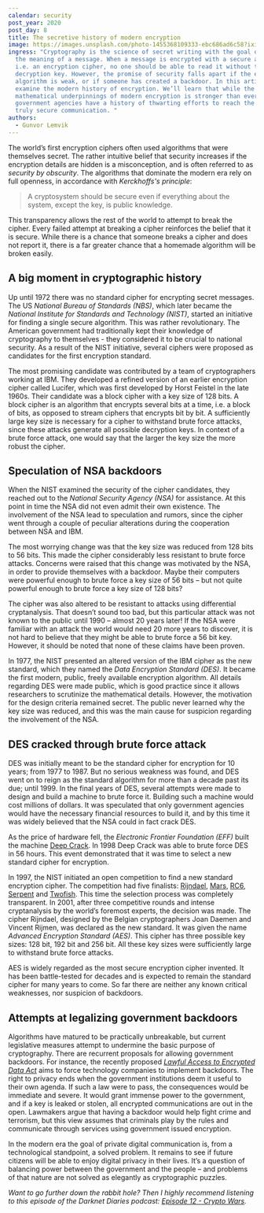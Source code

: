 ```yaml
---
calendar: security
post_year: 2020
post_day: 8
title: The secretive history of modern encryption
image: https://images.unsplash.com/photo-1455368109333-ebc686ad6c58?ixid=MXwxMjA3fDB8MHxwaG90by1wYWdlfHx8fGVufDB8fHw%3D&ixlib=rb-1.2.1&auto=format&fit=crop&w=2555&q=80
ingress: "Cryptography is the science of secret writing with the goal of hiding
  the meaning of a message. When a message is encrypted with a secure algorithm,
  i.e. an encryption cipher, no one should be able to read it without the
  decryption key. However, the promise of security falls apart if the encryption
  algorithm is weak, or if someone has created a backdoor. In this article we’ll
  examine the modern history of encryption. We’ll learn that while the
  mathematical underpinnings of modern encryption is stronger than ever,
  government agencies have a history of thwarting efforts to reach the goal of
  truly secure communication. "
authors:
  - Gunvor Lemvik
---
```

The world’s first encryption ciphers often used algorithms that were themselves secret. The rather intuitive belief that security increases if the encryption details are hidden is a misconception, and is often referred to as _security by obscurity_. The algorithms that dominate the modern era rely on full openness, in accordance with _Kerckhoffs's principle_:
> A cryptosystem should be secure even if everything about the system, except the key, is public knowledge.

This transparency allows the rest of the world to attempt to break the cipher. Every failed attempt at breaking a cipher reinforces the belief that it is secure. While there is a chance that someone breaks a cipher and does not report it, there is a far greater chance that a homemade algorithm will be broken easily.

## A big moment in cryptographic history

Up until 1972 there was no standard cipher for encrypting secret messages. The US _National Bureau of Standards (NBS)_, which later became the _National Institute for Standards and Technology (NIST)_, started an initiative for finding a single secure algorithm. This was rather revolutionary. The American government had traditionally kept their knowledge of cryptography to themselves - they considered it to be crucial to national security. As a result of the NIST initiative, several ciphers were proposed as candidates for the first encryption standard.

The most promising candidate was contributed by a team of cryptographers working at IBM. They developed a refined version of an earlier encryption cipher called Lucifer, which was first developed by Horst Feistel in the late 1960s. Their candidate was a block cipher with a key size of 128 bits. A block cipher is an algorithm that encrypts several bits at a time, i.e. a block of bits, as opposed to stream ciphers that encrypts bit by bit. A sufficiently large key size is necessary for a cipher to withstand brute force attacks, since these attacks generate all possible decryption keys. In context of a brute force attack, one would say that the larger the key size the more robust the cipher.

## Speculation of NSA backdoors

When the NIST examined the security of the cipher candidates, they reached out to the _National Security Agency (NSA)_ for assistance. At this point in time the NSA did not even admit their own existence. The involvement of the NSA lead to speculation and rumors, since the cipher went through a couple of peculiar alterations during the cooperation between NSA and IBM. 

The most worrying change was that the key size was reduced from 128 bits to 56 bits. This made the cipher considerably less resistant to brute force attacks. Concerns were raised that this change was motivated by the NSA, in order to provide themselves with a backdoor. Maybe their computers were powerful enough to brute force a key size of 56 bits – but not quite powerful enough to brute force a key size of 128 bits? 

The cipher was also altered to be resistant to attacks using differential cryptanalysis. That doesn’t sound too bad, but this particular attack was not known to the public until 1990 – almost 20 years later! If the NSA were familiar with an attack the world would need 20 more years to discover, it is not hard to believe that they might be able to brute force a 56 bit key. However, it should be noted that none of these claims have been proven. 

In 1977, the NIST presented an altered version of the IBM cipher as the new standard, which they named the _Data Encryption Standard (DES)_. It became the first modern, public, freely available encryption algorithm. All details regarding DES were made public, which is good practice since it allows researchers to scrutinize the mathematical details. However, the motivation for the design criteria remained secret. The public never learned why the key size was reduced, and this was the main cause for suspicion regarding the involvement of the NSA.

## DES cracked through brute force attack

DES was initially meant to be the standard cipher for encryption for 10 years; from 1977 to 1987. But no serious weakness was found, and DES went on to reign as the standard algorithm for more than a decade past its due; until 1999. In the final years of DES, several attempts were made to design and build a machine to brute force it. Building such a machine would cost millions of dollars. It was speculated that only government agencies would have the necessary financial resources to build it, and by this time it was widely believed that the NSA could in fact crack DES.

As the price of hardware fell, the _Electronic Frontier Foundation (EFF)_ built the machine 
[Deep Crack](https://en.wikipedia.org/wiki/EFF_DES_cracker). 
In 1998 Deep Crack was able to brute force DES in 56 hours. This event demonstrated that it was time to select a new standard cipher for encryption.

In 1997, the NIST initiated an open competition to find a new standard encryption cipher. The competition had five finalists: 
[Rijndael](https://www.cs.miami.edu/home/burt/learning/Csc688.012/rijndael/rijndael_doc_V2.pdf), 
[Mars](http://cryptosoft.de/docs/Mars.pdf), 
[RC6](http://citeseerx.ist.psu.edu/viewdoc/download?doi=10.1.1.2.1151&rep=rep1&type=pdf), 
[Serpent](http://www.networkdls.com/Articles/serpent.pdf) and 
[Twofish](http://gazizova.net/pub/Library/ihtik_Library/dvd_(%D0%A0%D0%B0%D0%B4%D0%B8%D0%BE)%D0%AD%D0%BB%D0%B5%D0%BA%D1%82%D1%80%D0%BE%D1%82%D0%B5%D1%85%D0%BD%D0%B8%D0%BA%D0%B0/rea_2/Schneider%20B.Twofish.A%20128-bit%20block%20cipher.1998.pdf). 
This time the selection process was completely transparent. In 2001, after three competitive rounds and intense cryptanalysis by the world’s foremost experts, the decision was made. The cipher Rijndael, designed by the Belgian cryptographers Joan Daemen and Vincent Rijmen, was declared as the new standard. It was given the name _Advanced Encryption Standard (AES)_. This cipher has three possible key sizes: 128 bit, 192 bit and 256 bit. All these key sizes were sufficiently large to withstand brute force attacks.

AES is widely regarded as the most secure encryption cipher invented. It has been battle-tested for decades and is expected to remain the standard cipher for many years to come. So far there are neither any known critical weaknesses, nor suspicion of backdoors.

## Attempts at legalizing government backdoors

Algorithms have matured to be practically unbreakable, but current legislative measures attempt to undermine the basic purpose of cryptography. There are recurrent proposals for allowing government backdoors. For instance, the recently proposed [_Lawful Access to Encrypted Data Act_](https://www.judiciary.senate.gov/press/rep/releases/graham-cotton-blackburn-introduce-balanced-solution-to-bolster-national-security-end-use-of-warrant-proof-encryption-that-shields-criminal-activity) aims to force technology companies to implement backdoors. The right to privacy ends when the government institutions deem it useful to their own agenda. If such a law were to pass, the consequences would be immediate and severe. It would grant immense power to the government, and if a key is leaked or stolen, all encrypted communications are out in the open. Lawmakers argue that having a backdoor would help fight crime and terrorism, but this view assumes that criminals play by the rules and communicate through services using government issued encryption. 

In the modern era the goal of private digital communication is, from a technological standpoint, a solved problem. It remains to see if future citizens will be able to enjoy digital privacy in their lives. It’s a question of balancing power between the government and the people – and problems of that nature are not solved as elegantly as cryptographic puzzles.

_Want to go further down the rabbit hole? Then I highly recommend listening to this episode of the Darknet Diaries podcast: [Episode 12 - Crypto Wars](https://darknetdiaries.com/episode/12/)._
